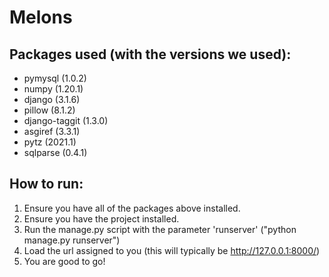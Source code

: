 # Melons

## Packages used (with the versions we used):
 - pymysql (1.0.2)
 - numpy (1.20.1)
 - django (3.1.6)
 - pillow (8.1.2)
 - django-taggit (1.3.0)
 - asgiref (3.3.1)
 - pytz (2021.1)
 - sqlparse (0.4.1)

## How to run:
1) Ensure you have all of the packages above installed.
2) Ensure you have the project installed.
3) Run the manage.py script with the parameter 'runserver' ("python manage.py runserver")
4) Load the url assigned to you (this will typically be http://127.0.0.1:8000/)
5) You are good to go!
